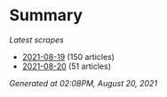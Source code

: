 # Summary
*Latest scrapes*
* [2021-08-19](https://github.com/nuuuwan/news_lk/blob/data/news_lk.2021-08-19.json) (150 articles)
* [2021-08-20](https://github.com/nuuuwan/news_lk/blob/data/news_lk.2021-08-20.json) (51 articles)

*Generated at 02:08PM, August 20, 2021*